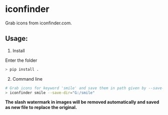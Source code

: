 # iconfinder

Grab icons from iconfinder.com.


## Usage:
1. Install

Enter the folder
```python
> pip install .
```

2. Command line
```bash
# Grab icons for keyword 'smile' and save them in path given by --save-dir 
> iconfinder smile --save-dir="G:/smile"

```

**The slash watermark in images will be removed automatically and saved as new file to replace the original.**